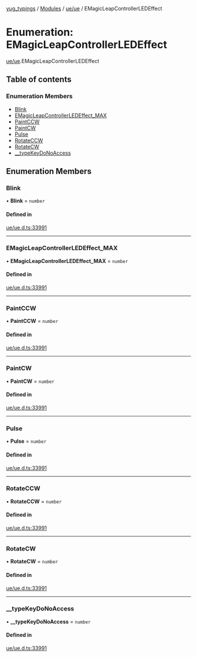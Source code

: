 [yug_typings](../README.md) / [Modules](../modules.md) / [ue/ue](../modules/ue_ue.md) / EMagicLeapControllerLEDEffect

# Enumeration: EMagicLeapControllerLEDEffect

[ue/ue](../modules/ue_ue.md).EMagicLeapControllerLEDEffect

## Table of contents

### Enumeration Members

- [Blink](ue_ue.EMagicLeapControllerLEDEffect.md#blink)
- [EMagicLeapControllerLEDEffect\_MAX](ue_ue.EMagicLeapControllerLEDEffect.md#emagicleapcontrollerledeffect_max)
- [PaintCCW](ue_ue.EMagicLeapControllerLEDEffect.md#paintccw)
- [PaintCW](ue_ue.EMagicLeapControllerLEDEffect.md#paintcw)
- [Pulse](ue_ue.EMagicLeapControllerLEDEffect.md#pulse)
- [RotateCCW](ue_ue.EMagicLeapControllerLEDEffect.md#rotateccw)
- [RotateCW](ue_ue.EMagicLeapControllerLEDEffect.md#rotatecw)
- [\_\_typeKeyDoNoAccess](ue_ue.EMagicLeapControllerLEDEffect.md#__typekeydonoaccess)

## Enumeration Members

### Blink

• **Blink** = `number`

#### Defined in

[ue/ue.d.ts:33991](https://github.com/YugMetaverse/yug_typings/blob/25cad34/ue/ue.d.ts#L33991)

___

### EMagicLeapControllerLEDEffect\_MAX

• **EMagicLeapControllerLEDEffect\_MAX** = `number`

#### Defined in

[ue/ue.d.ts:33991](https://github.com/YugMetaverse/yug_typings/blob/25cad34/ue/ue.d.ts#L33991)

___

### PaintCCW

• **PaintCCW** = `number`

#### Defined in

[ue/ue.d.ts:33991](https://github.com/YugMetaverse/yug_typings/blob/25cad34/ue/ue.d.ts#L33991)

___

### PaintCW

• **PaintCW** = `number`

#### Defined in

[ue/ue.d.ts:33991](https://github.com/YugMetaverse/yug_typings/blob/25cad34/ue/ue.d.ts#L33991)

___

### Pulse

• **Pulse** = `number`

#### Defined in

[ue/ue.d.ts:33991](https://github.com/YugMetaverse/yug_typings/blob/25cad34/ue/ue.d.ts#L33991)

___

### RotateCCW

• **RotateCCW** = `number`

#### Defined in

[ue/ue.d.ts:33991](https://github.com/YugMetaverse/yug_typings/blob/25cad34/ue/ue.d.ts#L33991)

___

### RotateCW

• **RotateCW** = `number`

#### Defined in

[ue/ue.d.ts:33991](https://github.com/YugMetaverse/yug_typings/blob/25cad34/ue/ue.d.ts#L33991)

___

### \_\_typeKeyDoNoAccess

• **\_\_typeKeyDoNoAccess** = `number`

#### Defined in

[ue/ue.d.ts:33991](https://github.com/YugMetaverse/yug_typings/blob/25cad34/ue/ue.d.ts#L33991)
